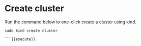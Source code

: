 # Create cluster  

Run the command below to one-click create a cluster using kind. 

```
sudo kind create cluster

```{{execute}}